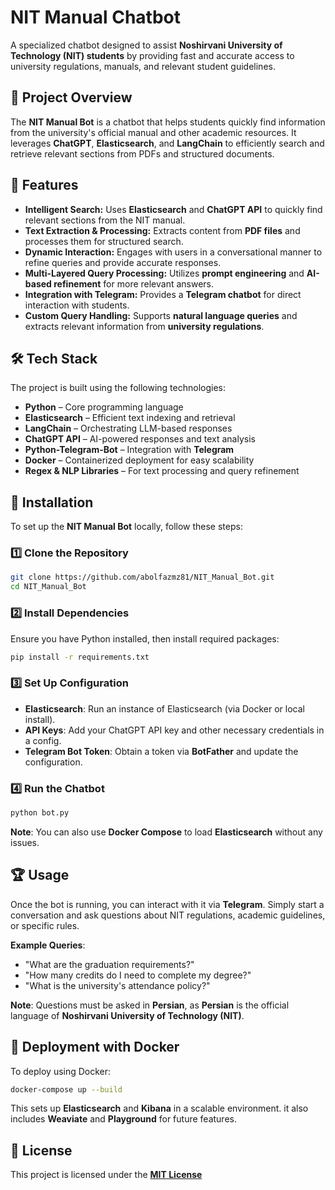 # NIT Manual Chatbot

A specialized chatbot designed to assist **Noshirvani University of Technology (NIT) students** by providing fast and accurate access to university regulations, manuals, and relevant student guidelines.

## 📌 Project Overview

The **NIT Manual Bot** is a chatbot that helps students quickly find information from the university's official manual and other academic resources. It leverages **ChatGPT**, **Elasticsearch**, and **LangChain** to efficiently search and retrieve relevant sections from PDFs and structured documents.

## 🚀 Features

- **Intelligent Search:** Uses **Elasticsearch** and **ChatGPT API** to quickly find relevant sections from the NIT manual.
- **Text Extraction & Processing:** Extracts content from **PDF files** and processes them for structured search.
- **Dynamic Interaction:** Engages with users in a conversational manner to refine queries and provide accurate responses.
- **Multi-Layered Query Processing:** Utilizes **prompt engineering** and **AI-based refinement** for more relevant answers.
- **Integration with Telegram:** Provides a **Telegram chatbot** for direct interaction with students.
- **Custom Query Handling:** Supports **natural language queries** and extracts relevant information from **university regulations**.

## 🛠️ Tech Stack

The project is built using the following technologies:

- **Python** – Core programming language
- **Elasticsearch** – Efficient text indexing and retrieval
- **LangChain** – Orchestrating LLM-based responses
- **ChatGPT API** – AI-powered responses and text analysis
- **Python-Telegram-Bot** – Integration with **Telegram**
- **Docker** – Containerized deployment for easy scalability
- **Regex & NLP Libraries** – For text processing and query refinement

## 📂 Installation

To set up the **NIT Manual Bot** locally, follow these steps:

### **1️⃣ Clone the Repository**
  ```bash
  git clone https://github.com/abolfazmz81/NIT_Manual_Bot.git
  cd NIT_Manual_Bot
  ```

### 2️⃣ Install Dependencies
  Ensure you have Python installed, then install required packages:
  ```bash
  pip install -r requirements.txt
  ```

### 3️⃣ Set Up Configuration
- **Elasticsearch**: Run an instance of Elasticsearch (via Docker or local install).
- **API Keys**: Add your ChatGPT API key and other necessary credentials in a config.
- **Telegram Bot Token**: Obtain a token via **BotFather** and update the configuration.

### 4️⃣ Run the Chatbot
```bash
python bot.py
```
**Note**: You can also use **Docker Compose** to load **Elasticsearch** without any issues.

## 🏆 Usage
Once the bot is running, you can interact with it via **Telegram**. Simply start a conversation and ask questions about NIT regulations, academic guidelines, or specific rules.

**Example Queries**:
- "What are the graduation requirements?"
- "How many credits do I need to complete my degree?"
- "What is the university's attendance policy?"

**Note**: Questions must be asked in **Persian**, as **Persian** is the official language of **Noshirvani University of Technology (NIT)**.

## 🔧 Deployment with Docker
To deploy using Docker:
```bash
docker-compose up --build
```

This sets up **Elasticsearch** and **Kibana** in a scalable environment. it also includes **Weaviate** and **Playground** for future features.

## 📜 License
This project is licensed under the [**MIT License**](./LICENSE)
